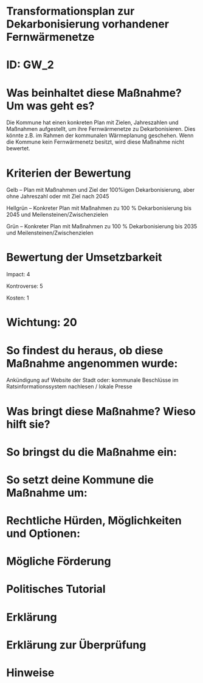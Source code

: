# Transformationsplan zur Dekarbonisierung vorhandener Fernwärmenetze
# ID: GW_2
# Was beinhaltet diese Maßnahme? Um was geht es?

Die Kommune hat einen konkreten Plan mit Zielen, Jahreszahlen und Maßnahmen aufgestellt, um ihre Fernwärmenetze zu Dekarbonisieren. Dies könnte z.B. im Rahmen der kommunalen Wärmeplanung geschehen. Wenn die Kommune kein Fernwärmenetz besitzt, wird diese Maßnahme nicht bewertet.

# Kriterien der Bewertung

Gelb – Plan mit Maßnahmen und Ziel der 100%igen Dekarbonisierung, aber ohne Jahreszahl oder mit Ziel nach 2045

Hellgrün – Konkreter Plan mit Maßnahmen zu 100 % Dekarbonisierung bis 2045 und Meilensteinen/Zwischenzielen    

Grün – Konkreter Plan mit Maßnahmen zu 100 % Dekarbonisierung bis 2035 und Meilensteinen/Zwischenzielen

# Bewertung der Umsetzbarkeit

Impact: 4

Kontroverse: 5

Kosten: 1
# Wichtung: 20
# So findest du heraus, ob diese Maßnahme angenommen wurde:
Ankündigung auf Website der Stadt oder: kommunale Beschlüsse im Ratsinformationssystem nachlesen / lokale Presse
# Was bringt diese Maßnahme? Wieso hilft sie?

# So bringst du die Maßnahme ein:

# So setzt deine Kommune die Maßnahme um:

# Rechtliche Hürden, Möglichkeiten und Optionen:

# Mögliche Förderung

# Politisches Tutorial

# Erklärung

# Erklärung zur Überprüfung

# Hinweise
